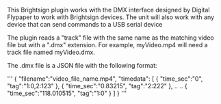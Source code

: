 This Brightsign plugin works with the DMX interface designed by Digital Flypaper to work with Brightsign devices.  The unit will also work with any device that can send commands to a USB serial device

The plugin reads a "track" file with the same name as the matching video file but with a ".dmx" extension. For example, myVideo.mp4 will need a track file named myVideo.dmx.

The .dmx file is a JSON file with the following format:

'''
{
   "filename":"video_file_name.mp4",
   "timedata":
   [
       {
           "time_sec":"0",
           "tag":"1:0,2:123"
       },
       {
           "time_sec":"0.83215",
           "tag":"2:222"
       },
       ..
       ..
       {
           "time_sec":"118.010515",
           "tag":"1:0"
       }
   ]
 }
 '''

 
 
